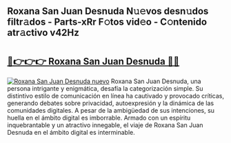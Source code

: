 ## Roxana San Juan Desnuda N𝚞𝚎vos desn𝚞dos filtr𝚊dos - Parts-xRr F𝚘tos vid𝚎o - C𝚘ntenido atr𝚊ctivo v42Hz

# <h2><a href="http://mb6ign.tromn.icu/?c=Roxana+San+Juan+Desnuda">🔗👉👉👉 Roxana San Juan Desnuda 🔗🔗</a></h2>

[![Roxana San Juan Desnuda nuevo](https://i.imgur.com/pEAQMta.gif)](http://mb6ign.tromn.icu/?c=Roxana+San+Juan+Desnuda)
Roxana San Juan Desnuda, una persona intrigante y enigmática, desafía la categorización simple. Su distintivo estilo de comunicación en línea ha cautivado y provocado críticas, generando debates sobre privacidad, autoexpresión y la dinámica de las comunidades digitales. A pesar de la ambigüedad de sus intenciones, su huella en el ámbito digital es imborrable. Armado con un espíritu inquebrantable y un atractivo innegable, el viaje de Roxana San Juan Desnuda en el ámbito digital es interminable.
